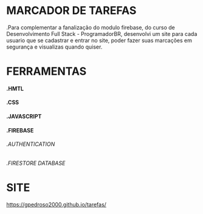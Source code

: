# MARCADOR DE TAREFAS

.Para complementar a fanalização do modulo firebase, do curso de Desenvolvimento Full Stack - ProgramadorBR, desenvolvi um site para cada usuario que se cadastrar e entrar no site, poder fazer suas marcações em segurança e visualizas quando quiser.

# FERRAMENTAS

#### .HMTL
#### .CSS
#### .JAVASCRIPT
#### .FIREBASE
###### .AUTHENTICATION
###### .FIRESTORE DATABASE

# SITE

 https://gpedroso2000.github.io/tarefas/
